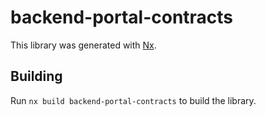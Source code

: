 # backend-portal-contracts

This library was generated with [Nx](https://nx.dev).

## Building

Run `nx build backend-portal-contracts` to build the library.

